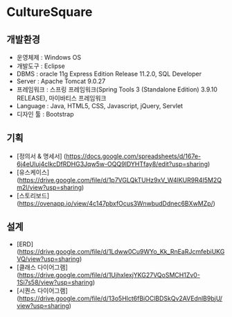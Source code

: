 # CultureSquare
 

## 개발환경
 - 운영체제 : Windows OS
 - 개발도구 :  Eclipse
 - DBMS : oracle 11g Express Edition Release 11.2.0, SQL Developer
 - Server : Apache Tomcat 9.0.27
 - 프레임워크 : 스프링 프레임워크(Spring Tools 3 (Standalone Edition) 3.9.10 RELEASE), 마이바티스 프레임워크
 - Language : Java, HTML5, CSS, Javascript, jQuery, Servlet
 - 디자인 툴 : Bootstrap


## 기획
 - [정의서 & 명세서] (https://docs.google.com/spreadsheets/d/167e-6j4eUluj4cIkcDfRDHG3Jqw5w-OQQ9IDYHTfay8/edit?usp=sharing)
 - [유스케이스] (https://drive.google.com/file/d/1p7VGLQkTUHz9xV_W4lKUR9R4I5M2Qm2l/view?usp=sharing)
 - [스토리보드] (https://ovenapp.io/view/4c147pbxfOcus3WnwbudDdnec6BXwMZp/)

## 설계
 - [ERD] (https://drive.google.com/file/d/1Ldww0Cu9WYo_Kk_RnEaRJcmfebiUKGVQ/view?usp=sharing)
 - [클래스 다이어그램] (https://drive.google.com/file/d/1UjhxlexjYKG27VQoSMCH1Zv0-1Si7s58/view?usp=sharing)
 - [시퀀스 다이어그램] (https://drive.google.com/file/d/13o5Hlct6fBiOClBDSkQv2AVEdnlB9bjU/view?usp=sharing)